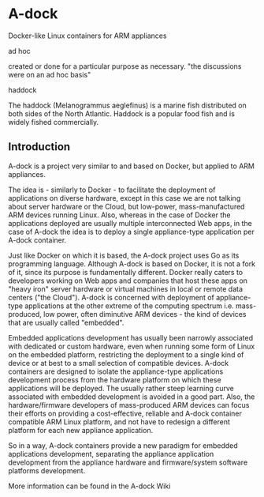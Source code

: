 A-dock
======

Docker-like Linux containers for ARM appliances

ad hoc

created or done for a particular purpose as necessary.
"the discussions were on an ad hoc basis"

haddock

The haddock (Melanogrammus aeglefinus) is a marine fish distributed on both sides of the North Atlantic. Haddock is a popular food fish and is widely fished commercially.

Introduction
------------

A-dock is a project very similar to and based on Docker, but applied to ARM appliances.

The idea is - similarly to Docker - to facilitate the deployment of applications on diverse hardware, except in this case we are not talking about server hardware or the Cloud, but low-power, mass-manufactured ARM devices running Linux. Also, whereas in the case of Docker the applications deployed are usually multiple interconnected Web apps, in the case of A-dock the idea is to deploy a single appliance-type application per A-dock container.

Just like Docker on which it is based, the A-dock project uses Go as its programming language. Although A-dock is based on Docker, it is not a fork of it, since its purpose is fundamentally different. Docker really caters to developers working on Web apps and companies that host these apps on "heavy iron" server hardware or virtual machines in local or remote data centers ("the Cloud"). A-dock is concerned with deployment of appliance-type applications at the other extreme of the computing spectrum i.e. mass-produced, low power, often diminutive ARM devices - the kind of devices that are usually called "embedded".

Embedded applications development has usually been narrowly associated with dedicated or custom hardware, even when running some form of Linux on the embedded platform, restricting the deployment to a single kind of device or at best to a small selection of compatible devices. A-dock containers are designed to isolate the appliance-type applications development process from the hardware platform on which these applications will be deployed. The usually rather steep learning curve associated with embedded development is avoided in a good part. Also, the hardware/firmware developers of mass-produced ARM devices can focus their efforts on providing a cost-effective, reliable and A-dock container compatible ARM Linux platform, and not have to redesign a different platform for each new appliance application.

So in a way, A-dock containers provide a new paradigm for embedded applications development, separating the appliance application development from the appliance hardware and firmware/system software platforms development.

More information can be found in the A-dock Wiki

